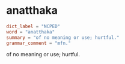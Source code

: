 # anatthaka

``` toml
dict_label = "NCPED"
word = "anatthaka"
summary = "of no meaning or use; hurtful."
grammar_comment = "mfn."
```

of no meaning or use; hurtful.

